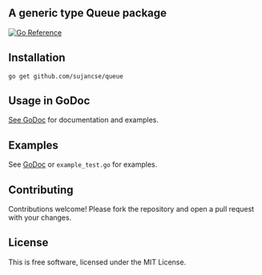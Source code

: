 ## A generic type Queue package ##

[![Go Reference](https://pkg.go.dev/badge/github.com/sujancse/queue.svg)](https://pkg.go.dev/github.com/sujancse/queue)

## Installation

```
go get github.com/sujancse/queue
```

## Usage in GoDoc ##

[See GoDoc](http://godoc.org/github.com/sujancse/queue) for
documentation and examples.

## Examples ##

See [GoDoc](http://godoc.org/github.com/sujancse/queue) or
`example_test.go` for examples.

## Contributing ##

Contributions welcome! Please fork the repository and open a pull request
with your changes.

## License ##

This is free software, licensed under the MIT License.
